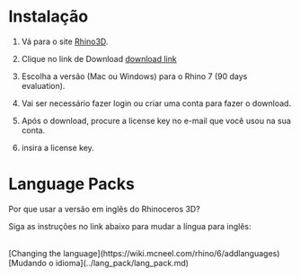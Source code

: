 # Instalação

1. Vá para o site [Rhino3D](https://www.rhino3d.com). 

2. Clique no link de Download [download link](https://www.rhino3d.com/download/)

3. Escolha a versão (Mac ou Windows) para o Rhino 7 (90 days evaluation).

4. Vai ser necessário fazer login ou criar uma conta para fazer o download.

1. Após o download, procure a license key no e-mail que você usou na sua conta.

2. insira a license key.


# Language Packs

Por que usar a versão em inglês do Rhinoceros 3D?


Siga as instruções no link abaixo para mudar a língua para inglês:

<br>
[Changing the language](https://wiki.mcneel.com/rhino/6/addlanguages)


<br>
[Mudando o idioma](../lang_pack/lang_pack.md)
